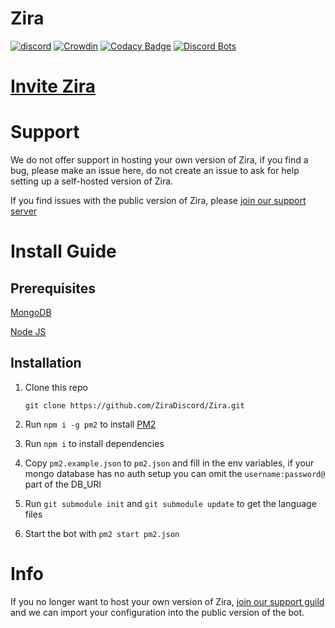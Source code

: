 # Zira

[![discord](https://discordapp.com/api/guilds/532372609476591626/widget.png?style=shield)](https://zira.ovh/support)
[![Crowdin](https://d322cqt584bo4o.cloudfront.net/zira/localized.svg)](https://translate.zira.ovh/project/zira)
[![Codacy Badge](https://api.codacy.com/project/badge/Grade/765b4d42b5b74bbc853a8d8da7b695e9)](https://www.codacy.com/app/Zira/Zira?utm_source=github.com&utm_medium=referral&utm_content=ZiraDiscord/Zira&utm_campaign=Badge_Grade)
[![Discord Bots](https://discordbots.org/api/widget/status/275813801792634880.svg)](https://discordbots.org/bot/275813801792634880)

# [Invite Zira](https://zira.ovh/invite)

# Support

We do not offer support in hosting your own version of Zira, if you find a bug, please make an issue here, do not create an issue to ask for help setting up a self-hosted version of Zira.

If you find issues with the public version of Zira, please [join our support server](https://discord.gg/txeTgNr)

# Install Guide

## Prerequisites

[MongoDB](https://www.mongodb.com/)

[Node JS](https://nodejs.org)

## Installation

1. Clone this repo

   ```
   git clone https://github.com/ZiraDiscord/Zira.git
   ```

2. Run `npm i -g pm2` to install [PM2](http://pm2.keymetrics.io/)

3. Run `npm i` to install dependencies

4. Copy `pm2.example.json` to `pm2.json` and fill in the env variables, if your mongo database has no auth setup you can omit the `username:password@` part of the DB_URI

5. Run `git submodule init` and `git submodule update` to get the language files

6. Start the bot with `pm2 start pm2.json`

# Info

If you no longer want to host your own version of Zira, [join our support guild](https://discord.gg/txeTgNr) and we can import your configuration into the public version of the bot.
